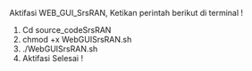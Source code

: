 Aktifasi WEB_GUI_SrsRAN, Ketikan perintah berikut di terminal !

1. Cd source_codeSrsRAN
2. chmod +x WebGUISrsRAN.sh
3. ./WebGUISrsRAN.sh
4. Aktifasi Selesai !

 
